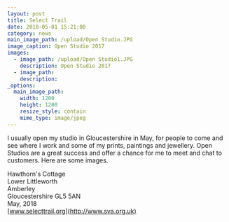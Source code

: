```yaml
---
layout: post
title: Select Trail
date: 2018-05-01 15:21:00
category: news
main_image_path: /upload/Open Studio.JPG
image_caption: Open Studio 2017
images:
  - image_path: /upload/Open Studio1.JPG
    description: Open Studio 2017
  - image_path:
    description:
_options:
  main_image_path:
    width: 1200
    height: 1200
    resize_style: contain
    mime_type: image/jpeg
---
```

I usually open my studio in Gloucestershire in May, for people to come and see where I work and some of my prints, paintings and jewellery. Open Studios are a great success and offer a chance for me to meet and chat to customers. Here are some images.

Hawthorn's Cottage<br>Lower Littleworth<br>Amberley<br>Gloucestershire GL5 5AN<br>May, 2018<br>[www.selecttrail.org](http://www.sva.org.uk)